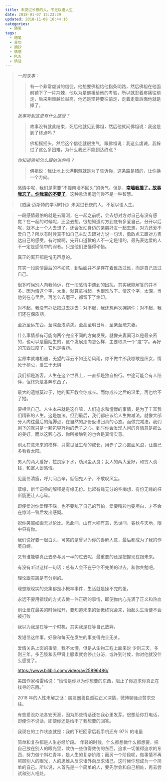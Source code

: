 ```yaml
---
title: 未哭过长夜的人，不足以语人生
date: 2018-01-07 15:23:39
updated: 2018-11-08 16:44:16
categories:
  - 随笔
tags:
  - 随笔
  - 金句
  - 摘抄
  - 情感
  - PUA
  - 情话
---
```


> _一则故事：_
>
> > 有一个非常虔诚的信徒，他想要佛祖给他指条明路，然后佛祖在他面前铺下了一片荆棘，他以为是佛祖给他的考验，所以就忍着疼痛往前走，后来荆棘越长越高，他还是坚持要往前走，走着走着后面他就是掉了。
>
> _故事听到这里有什么感受？_
>
> > 故事没有就此结束，死后他就见到佛祖，然后他就问佛祖说：我这是到了终点吗？
> >
> > 佛祖摇摇头，然后这个信徒就很生气，跟佛祖说：我这么虔诚，我躲过了这么多困难，为什么我还不能到达终点？
>
> _你知道佛祖怎么跟他说的吗？_
>
> > 佛祖说：我让地上长满荆棘就是为了告诉你，这条路是错的，让你换一个方向。
>
> 感情中呢，我们是需要“不撞南墙不回头”的勇气。但是，[**南墙我撞了，故事我忘了，你我真的不要了**](http://p.weibo.com/show/channerWbH5/1034:4311742759566123)。这种急流勇退何尝不是一种智慧。

<!--more-->

> 《威廉·迈斯特的学习时代》未哭过长夜的人，不足以语人生。

> 一段感情最怕的就是去猜测，在一起之前呢，会去想对方对自己有没有感觉？在一起的时候呢，还会去想，很想知道对方到底有多爱自己，分开以后呢，就不止一个人去想了，还会发动身边的亲朋好友一起去想，对方还爱不爱自己？所以有时候真不如自己主动去跟对方说一句话，勇敢点去跟对方表达自己的感受。有时候啊，先开口道歉的人不一定是错的，最先表达爱的人不一定是感情中的弱者。只是他们更懂得珍惜。
>
> 真正的离开都是悄无声息的。
>
> 其实一段感情最后的不如意，到后面并不是存在着谁放过谁，而是自己放过自己。
>
> 很多时候别人向我倾诉，在一段感情中遇到的困扰，其实我能解答的并不多。因为情这个字，太重，就算拿得起，也很难放下。情这个字，太深，当他刻在心里后，再怎么去磨平，都留下了烙印。
>
> 对不起，我没有办法把过去抹去；对不起，我还想再次拥抱你；对不起，我们还在保质期。

> 至近至远东西，至深至浅清溪。至高至明日月，至亲至疏夫妻。
>
> 什么事情都有可能向两个完全不同的方向发展。就像夫妻间可以是最亲密的，也可以是最陌生的，这个发展走向怎么样，主要取决一个“度”字。再好的东西过度了，它也是毒药。
>
> 尘原本就难相遇，无望的浮云不如还给风雨，你不做牛郎我哪敢是织女，情死于猜忌，爱生于无惧

> 我们都是游客。人生在这个世界上，一直都是独自旅行。中途可能会有人陪伴，但终究是各奔东西了。

> 最大的遗憾莫过于，她的离开教会你成长。而你成长之后的温柔，再也给不了她。
>
> 要相信自己。人生本来就是这样嘛，人们追求和憧憬的事情，是为了丰富我们精彩的人生，这是加法。但到最后，我们都应该给人生做减法。就像大部分人向往最后的落脚点，在自然的那份返璞归真的心态。而做完减法，我们剩下的就只是一颗包容万物的赤子之心。到时你会发现人间的真情意是那么的美好。而以这颗心态，你所接触到的也会是真情实意。
>
> 别太在意未来的模样，只需见证生命的成长，用赤子之心直面风浪，让自己多看看太阳。

> 男人的两大爱好，拉良家下水，劝风尘从良；女人的两大爱好，和穷人谈钱，和富人谈感情。

> 见面怜清瘦，呼儿问苦辛，低徊鬼人子，不敢叹风尘。

> 孽缘，新华词典的解释是有缘无份。比起有缘无分的空痴想，有份无缘的枉断肠更让人心碎。
>
> 即便爱对你爱理不睬，也不要乱了自己的节拍，爱要精彩也要坦白，才不会在惊鸿一瞥后发出感慨。

> 祝你笑靥如画无以伦比。愿此间，山有木卿有意，愿世间，春秋与天地，眼中只有你。

> 我们说好要一起白头，可笑的是曾以为你的善解人意，最后都成为了我的作茧自缚。

> 又有谁能够真正去参与另一半的过去呢，最重要的还是把握现在跟未来。
>
> 有没有听过这样一句话：总有人会不在乎你不完美的过去，和你共勉吧。

> 理论跟实践是有分别的。
>
> 理想跟现实的交集都是小概率事件，生活就是操不完的蛋。

> 永远不要用错误的方式去做一件正确的事情，即便你内心充满了正义和热血

> 别让爱在最美的时候松开，要知道未来的骄傲终究会来，抬起头生活便不会被打败

> 我以为我是在等一个时机，其实我是在等自己放弃。

> 发短信这件事，好像和每天在发生的事变得完全无关。

> 爱情关系上面的事情，我不太懂，但是从生物工程上面来说 少则三天，多则三年，多巴胺和去甲肾上腺素就会停止分泌，或许到时候，你对他就没什么感觉了。
>
> <https://www.bilibili.com/video/av25896486/>

> 美国作家格雷格说：“恰恰是你以为你想要的东西，阻止了你追求你真正在找寻的东西。”

> 2018 年的人性未解之谜：朋友圈善良孤独正义深情，微博聊骚点赞求交往。

> 有些爱没办法各安天涯，因为那些情话还在我心里发芽。很想给你打电话，即便你不说话，即便你还是给不了我想要的回答。

> 我现在的工作状态就是：我的下班回家后我手机还有 97% 的电量

> 简单和复杂都是人生必经阶段。
> 年轻的时候，什么都想做什么都想要，把自己放在别人的眼光里，效仿一些值得效仿的东西，追求一切值得追求的东西，努力做个斜杠青年，是人生的复杂阶段；而另一个阶段呢，做事情不再照顾别人的眼光，人的思维从反求诸外向反求诸己，这时候你想成为一个简单的自己。所以说，人首先是一个简单的人，要先学会和自己相处，再去尝试和别人相处。
